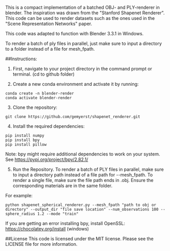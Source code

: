 This is a compact implementation of a batched OBJ- and PLY-renderer in blender. The inspiration was drawn
from the "Stanford Shapenet Renderer". This code can be used to render datasets such as the ones used in the
"Scene Representation Networks" paper.

This code was adapted to function with Blender 3.3.1 in Windows.

To render a batch of ply files in parallel, just make sure to input a directory to a folder instead of a file for mesh_fpath.

##Instructions:
1. First, navigate to your project directory in the command prompt or terminal. (cd to github folder)

2. Create a new conda environment and activate it by running:
```
conda create -n blender-render
conda activate blender-render
```
3. Clone the repository:
```
git clone https://github.com/gemyerst/shapenet_renderer.git
```
4. Install the required dependencies:
```
pip install numpy
pip install bpy
pip install pillow
```
Note: bpy might require additional dependencies to work on your system. See https://pypi.org/project/bpy/2.82.1/

5. Run the Repository.
To render a batch of PLY files in parallel, make sure to input a directory path instead of a file path for --mesh_fpath.
To render a single file, make sure the file path ends in .obj.
Ensure the corresponding materials are in the same folder.

For example:
```
python shapenet_spherical_renderer.py --mesh_fpath "path to obj or directory" --output_dir "file save location" --num_observations 100 --sphere_radius 1.2 --mode "train"
```


If you are getting an error installing bpy, install OpenSSL: https://chocolatey.org/install (windows)

##License
This code is licensed under the MIT license. Please see the LICENSE file for more information.